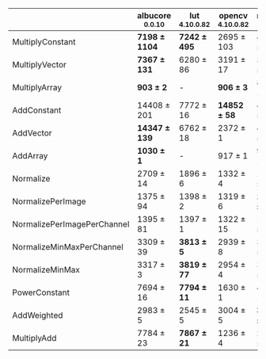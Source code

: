 |                           |albucore<br><small>0.0.10</small>|lut<br><small>4.10.0.82</small>|opencv<br><small>4.10.0.82</small>|numpy<br><small>1.24.4</small>|torchvision<br><small>0.18.1+rocm6.0</small>|
|---------------------------|---------------------------------|-------------------------------|----------------------------------|------------------------------|--------------------------------------------|
|MultiplyConstant           |**7198 ± 1104**                  |**7242 ± 495**                 |2695 ± 103                        |4015 ± 24                     |3724 ± 119                                  |
|MultiplyVector             |**7367 ± 131**                   |6280 ± 86                      |3191 ± 17                         |3969 ± 285                    |4206 ± 447                                  |
|MultiplyArray              |**903 ± 2**                      |-                              |**906 ± 3**                       |811 ± 1                       |803 ± 10                                    |
|AddConstant                |14408 ± 201                      |7772 ± 16                      |**14852 ± 58**                    |4329 ± 20                     |4173 ± 17                                   |
|AddVector                  |**14347 ± 139**                  |6762 ± 18                      |2372 ± 1                          |4352 ± 8                      |4224 ± 39                                   |
|AddArray                   |**1030 ± 1**                     |-                              |917 ± 1                           |915 ± 1                       |800 ± 8                                     |
|Normalize                  |2709 ± 14                        |1896 ± 6                       |1332 ± 4                          |1952 ± 8                      |**3553 ± 24**                               |
|NormalizePerImage          |1375 ± 94                        |1398 ± 2                       |1319 ± 6                          |**1724 ± 37**                 |697 ± 11                                    |
|NormalizePerImagePerChannel|1395 ± 81                        |1397 ± 1                       |1322 ± 15                         |1693 ± 2                      |**1872 ± 2**                                |
|NormalizeMinMaxPerChannel  |3309 ± 39                        |**3813 ± 5**                   |2939 ± 8                          |3225 ± 15                     |3161 ± 12                                   |
|NormalizeMinMax            |3317 ± 3                         |**3819 ± 77**                  |2954 ± 4                          |3324 ± 9                      |**3762 ± 13**                               |
|PowerConstant              |7694 ± 16                        |**7794 ± 11**                  |1630 ± 1                          |497 ± 1                       |742 ± 1                                     |
|AddWeighted                |2983 ± 5                         |2545 ± 5                       |3004 ± 5                          |**3237 ± 24**                 |2643 ± 7                                    |
|MultiplyAdd                |7784 ± 23                        |**7867 ± 21**                  |1236 ± 4                          |2194 ± 4                      |3639 ± 19                                   |
